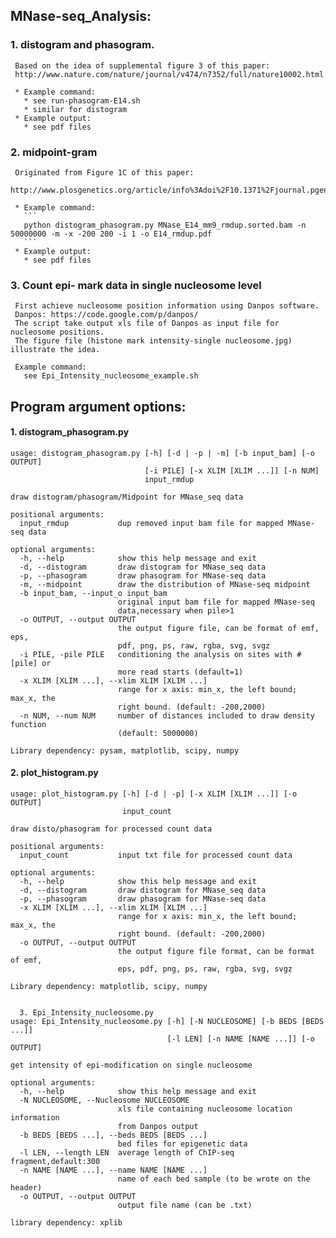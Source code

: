 MNase-seq_Analysis:
-------------------

###  1. distogram and phasogram. ###
     Based on the idea of supplemental figure 3 of this paper:  
     http://www.nature.com/nature/journal/v474/n7352/full/nature10002.html  
     
     * Example command:
       * see run-phasogram-E14.sh
       * similar for distogram
     * Example output:
       * see pdf files


###  2. midpoint-gram ###
     Originated from Figure 1C of this paper:  
     http://www.plosgenetics.org/article/info%3Adoi%2F10.1371%2Fjournal.pgen.1003036  

     * Example command:
       ```
       python distogram_phasogram.py MNase_E14_mm9_rmdup.sorted.bam -n 50000000 -m -x -200 200 -i 1 -o E14_rmdup.pdf
       ```
     * Example output:
       * see pdf files


###  3. Count epi- mark data in single nucleosome level ###
     First achieve nucleosome position information using Danpos software.
     Danpos: https://code.google.com/p/danpos/
     The script take output xls file of Danpos as input file for nucleosome positions.
     The figure file (histone mark intensity-single nucleosome.jpg) illustrate the idea.

     Example command:
       see Epi_Intensity_nucleosome_example.sh



## Program argument options: ##

  #### 1. distogram_phasogram.py ####
```
usage: distogram_phasogram.py [-h] [-d | -p | -m] [-b input_bam] [-o OUTPUT]
                              [-i PILE] [-x XLIM [XLIM ...]] [-n NUM]
                              input_rmdup

draw distogram/phasogram/Midpoint for MNase_seq data

positional arguments:
  input_rmdup           dup removed input bam file for mapped MNase-seq data

optional arguments:
  -h, --help            show this help message and exit
  -d, --distogram       draw distogram for MNase_seq data
  -p, --phasogram       draw phasogram for MNase-seq data
  -m, --midpoint        draw the distribution of MNase-seq midpoint
  -b input_bam, --input_o input_bam
                        original input bam file for mapped MNase-seq
                        data,necessary when pile>1
  -o OUTPUT, --output OUTPUT
                        the output figure file, can be format of emf, eps,
                        pdf, png, ps, raw, rgba, svg, svgz
  -i PILE, -pile PILE   conditioning the analysis on sites with #[pile] or
                        more read starts (default=1)
  -x XLIM [XLIM ...], --xlim XLIM [XLIM ...]
                        range for x axis: min_x, the left bound; max_x, the
                        right bound. (default: -200,2000)
  -n NUM, --num NUM     number of distances included to draw density function
                        (default: 5000000)

Library dependency: pysam, matplotlib, scipy, numpy
```
  
####  2. plot_histogram.py ####
```
usage: plot_histogram.py [-h] [-d | -p] [-x XLIM [XLIM ...]] [-o OUTPUT]
                         input_count

draw disto/phasogram for processed count data

positional arguments:
  input_count           input txt file for processed count data

optional arguments:
  -h, --help            show this help message and exit
  -d, --distogram       draw distogram for MNase_seq data
  -p, --phasogram       draw phasogram for MNase-seq data
  -x XLIM [XLIM ...], --xlim XLIM [XLIM ...]
                        range for x axis: min_x, the left bound; max_x, the
                        right bound. (default: -200,2000)
  -o OUTPUT, --output OUTPUT
                        the output figure file format, can be format of emf,
                        eps, pdf, png, ps, raw, rgba, svg, svgz

Library dependency: matplotlib, scipy, numpy


  3. Epi_Intensity_nucleosome.py
usage: Epi_Intensity_nucleosome.py [-h] [-N NUCLEOSOME] [-b BEDS [BEDS ...]]
                                   [-l LEN] [-n NAME [NAME ...]] [-o OUTPUT]

get intensity of epi-modification on single nucleosome

optional arguments:
  -h, --help            show this help message and exit
  -N NUCLEOSOME, --Nucleosome NUCLEOSOME
                        xls file containing nucleosome location information
                        from Danpos output
  -b BEDS [BEDS ...], --beds BEDS [BEDS ...]
                        bed files for epigenetic data
  -l LEN, --length LEN  average length of ChIP-seq fragment,default:300
  -n NAME [NAME ...], --name NAME [NAME ...]
                        name of each bed sample (to be wrote on the header)
  -o OUTPUT, --output OUTPUT
                        output file name (can be .txt)

library dependency: xplib
```
